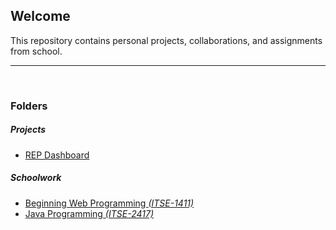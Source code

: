 <section>
<h1>Welcome</h1>
<p>
    This repository contains personal projects, collaborations, and assignments from school.
</p>
</section>

<section>
  <hr/><br>

  <h3>Folders</h3>

  <h5>Projects</h5>
  <ul>
      <li><a href="projects/repdashboard">REP Dashboard</a></li>
  </ul>
    
<div hidden>
  <h5>Collabs</h5>
  <ul>
      <li><a href="collabs">See Collaborations</a></li>
  </ul>
</div>
    
  <h5>Schoolwork</h5>
  <ul>
    <li><a href="school/itse-1411">Beginning Web Programming <i>(ITSE-1411)</i></a></li>
    <li><a href="school/itse-2417">Java Programming <i>(ITSE-2417)</i></a></li>
  </ul>
</section>
